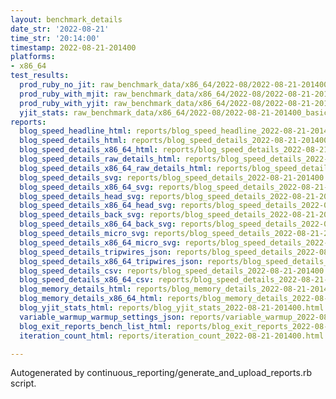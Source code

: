 ```yaml
---
layout: benchmark_details
date_str: '2022-08-21'
time_str: '20:14:00'
timestamp: 2022-08-21-201400
platforms:
- x86_64
test_results:
  prod_ruby_no_jit: raw_benchmark_data/x86_64/2022-08/2022-08-21-201400_basic_benchmark_prod_ruby_no_jit.json
  prod_ruby_with_mjit: raw_benchmark_data/x86_64/2022-08/2022-08-21-201400_basic_benchmark_prod_ruby_with_mjit.json
  prod_ruby_with_yjit: raw_benchmark_data/x86_64/2022-08/2022-08-21-201400_basic_benchmark_prod_ruby_with_yjit.json
  yjit_stats: raw_benchmark_data/x86_64/2022-08/2022-08-21-201400_basic_benchmark_yjit_stats.json
reports:
  blog_speed_headline_html: reports/blog_speed_headline_2022-08-21-201400.html
  blog_speed_details_html: reports/blog_speed_details_2022-08-21-201400.html
  blog_speed_details_x86_64_html: reports/blog_speed_details_2022-08-21-201400.x86_64.html
  blog_speed_details_raw_details_html: reports/blog_speed_details_2022-08-21-201400.raw_details.html
  blog_speed_details_x86_64_raw_details_html: reports/blog_speed_details_2022-08-21-201400.x86_64.raw_details.html
  blog_speed_details_svg: reports/blog_speed_details_2022-08-21-201400.svg
  blog_speed_details_x86_64_svg: reports/blog_speed_details_2022-08-21-201400.x86_64.svg
  blog_speed_details_head_svg: reports/blog_speed_details_2022-08-21-201400.head.svg
  blog_speed_details_x86_64_head_svg: reports/blog_speed_details_2022-08-21-201400.x86_64.head.svg
  blog_speed_details_back_svg: reports/blog_speed_details_2022-08-21-201400.back.svg
  blog_speed_details_x86_64_back_svg: reports/blog_speed_details_2022-08-21-201400.x86_64.back.svg
  blog_speed_details_micro_svg: reports/blog_speed_details_2022-08-21-201400.micro.svg
  blog_speed_details_x86_64_micro_svg: reports/blog_speed_details_2022-08-21-201400.x86_64.micro.svg
  blog_speed_details_tripwires_json: reports/blog_speed_details_2022-08-21-201400.tripwires.json
  blog_speed_details_x86_64_tripwires_json: reports/blog_speed_details_2022-08-21-201400.x86_64.tripwires.json
  blog_speed_details_csv: reports/blog_speed_details_2022-08-21-201400.csv
  blog_speed_details_x86_64_csv: reports/blog_speed_details_2022-08-21-201400.x86_64.csv
  blog_memory_details_html: reports/blog_memory_details_2022-08-21-201400.html
  blog_memory_details_x86_64_html: reports/blog_memory_details_2022-08-21-201400.x86_64.html
  blog_yjit_stats_html: reports/blog_yjit_stats_2022-08-21-201400.html
  variable_warmup_warmup_settings_json: reports/variable_warmup_2022-08-21-201400.warmup_settings.json
  blog_exit_reports_bench_list_html: reports/blog_exit_reports_2022-08-21-201400.bench_list.html
  iteration_count_html: reports/iteration_count_2022-08-21-201400.html

---
```

Autogenerated by continuous_reporting/generate_and_upload_reports.rb script.
